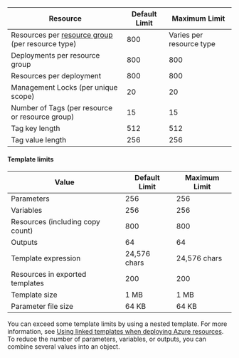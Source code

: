 | Resource | Default Limit | Maximum Limit |
| --- | --- | --- |
| Resources per [resource group](../articles/azure-resource-manager/resource-group-overview.md#resource-groups) (per resource type) |800 |Varies per resource type |
| Deployments per resource group |800 |800 |
| Resources per deployment |800 |800 |
| Management Locks (per unique scope) |20 |20 |
| Number of Tags (per resource or resource group) |15 |15 |
| Tag key length |512 |512 |
| Tag value length |256 |256 |


#### Template limits

| Value | Default Limit | Maximum Limit |
| --- | --- | --- |
| Parameters |256 |256 |
| Variables |256 |256 |
| Resources (including copy count) |800 |800 |
| Outputs |64 |64 |
| Template expression |24,576 chars |24,576 chars |
| Resources in exported templates |200 |200 | 
| Template size |1 MB |1 MB |
| Parameter file size |64 KB |64 KB |

You can exceed some template limits by using a nested template. For more information, see [Using linked templates when deploying Azure resources](../articles/azure-resource-manager/resource-group-linked-templates.md). To reduce the number of parameters, variables, or outputs, you can combine several values into an object.
<!-- Not Available [Objects as parameters](../articles/azure-resource-manager/resource-manager-objects-as-parameters.md) -->

